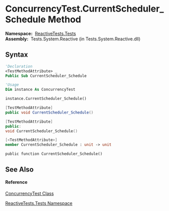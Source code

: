# ConcurrencyTest.CurrentScheduler\_Schedule Method

**Namespace:**  [ReactiveTests.Tests](ReactiveTests.Tests\ReactiveTests.Tests.md)  
**Assembly:**  Tests.System.Reactive (in Tests.System.Reactive.dll)

## Syntax

```vb
'Declaration
<TestMethodAttribute> _
Public Sub CurrentScheduler_Schedule
```

```vb
'Usage
Dim instance As ConcurrencyTest

instance.CurrentScheduler_Schedule()
```

```csharp
[TestMethodAttribute]
public void CurrentScheduler_Schedule()
```

```c++
[TestMethodAttribute]
public:
void CurrentScheduler_Schedule()
```

```fsharp
[<TestMethodAttribute>]
member CurrentScheduler_Schedule : unit -> unit 
```

```jscript
public function CurrentScheduler_Schedule()
```

## See Also

#### Reference

[ConcurrencyTest Class](ConcurrencyTest\ConcurrencyTest.md)

[ReactiveTests.Tests Namespace](ReactiveTests.Tests\ReactiveTests.Tests.md)




